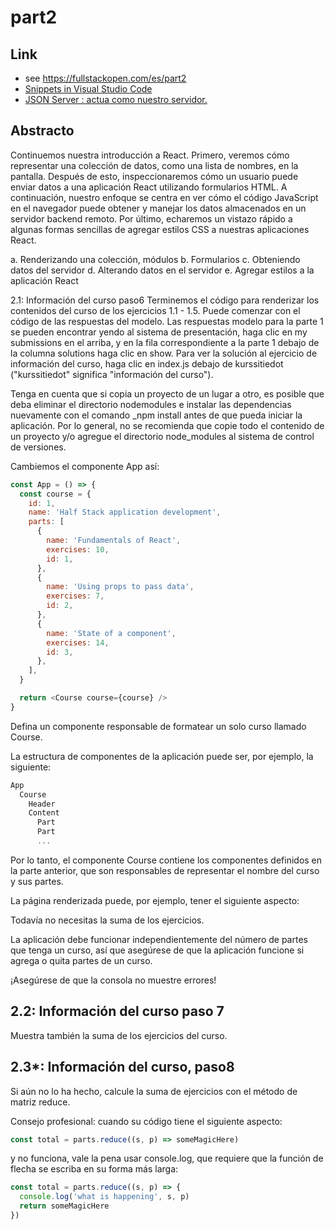 # part2

## Link
- see <https://fullstackopen.com/es/part2>
- [Snippets in Visual Studio Code](https://code.visualstudio.com/docs/editor/userdefinedsnippets#_creating-your-own-snippets)
- [JSON Server : actua como nuestro servidor.](https://github.com/typicode/json-server)

## Abstracto

Continuemos nuestra introducción a React. Primero, veremos cómo representar una colección de datos, como una lista de nombres, en la pantalla. Después de esto, inspeccionaremos cómo un usuario puede enviar datos a una aplicación React utilizando formularios HTML. A continuación, nuestro enfoque se centra en ver cómo el código JavaScript en el navegador puede obtener y manejar los datos almacenados en un servidor backend remoto. Por último, echaremos un vistazo rápido a algunas formas sencillas de agregar estilos CSS a nuestras aplicaciones React.

a. Renderizando una colección, módulos
b. Formularios
c. Obteniendo datos del servidor
d. Alterando datos en el servidor
e. Agregar estilos a la aplicación React

2.1: Información del curso paso6
Terminemos el código para renderizar los contenidos del curso de los ejercicios 1.1 - 1.5. Puede comenzar con el código de las respuestas del modelo. Las respuestas modelo para la parte 1 se pueden encontrar yendo al sistema de presentación, haga clic en my submissions en el arriba, y en la fila correspondiente a la parte 1 debajo de la columna solutions haga clic en show. Para ver la solución al ejercicio de información del curso, haga clic en index.js debajo de kurssitiedot ("kurssitiedot" significa "información del curso").

Tenga en cuenta que si copia un proyecto de un lugar a otro, es posible que deba eliminar el directorio nodemodules e instalar las dependencias nuevamente con el comando _npm install antes de que pueda iniciar la aplicación. Por lo general, no se recomienda que copie todo el contenido de un proyecto y/o agregue el directorio node_modules al sistema de control de versiones.

Cambiemos el componente App así:
```js
const App = () => {
  const course = {
    id: 1,
    name: 'Half Stack application development',
    parts: [
      {
        name: 'Fundamentals of React',
        exercises: 10,
        id: 1,
      },
      {
        name: 'Using props to pass data',
        exercises: 7,
        id: 2,
      },
      {
        name: 'State of a component',
        exercises: 14,
        id: 3,
      },
    ],
  }

  return <Course course={course} />
}
```

Defina un componente responsable de formatear un solo curso llamado Course.

La estructura de componentes de la aplicación puede ser, por ejemplo, la siguiente:

```js
App
  Course
    Header
    Content
      Part
      Part
      ...
```

Por lo tanto, el componente Course contiene los componentes definidos en la parte anterior, que son responsables de representar el nombre del curso y sus partes.

La página renderizada puede, por ejemplo, tener el siguiente aspecto:

Todavía no necesitas la suma de los ejercicios.

La aplicación debe funcionar independientemente del número de partes que tenga un curso, así que asegúrese de que la aplicación funcione si agrega o quita partes de un curso.

¡Asegúrese de que la consola no muestre errores!

## 2.2: Información del curso paso 7
Muestra también la suma de los ejercicios del curso.


## 2.3*: Información del curso, paso8
Si aún no lo ha hecho, calcule la suma de ejercicios con el método de matriz reduce.

Consejo profesional: cuando su código tiene el siguiente aspecto:

```js 
const total = parts.reduce((s, p) => someMagicHere)
```

y no funciona, vale la pena usar console.log, que requiere que la función de flecha se escriba en su forma más larga:

```js
const total = parts.reduce((s, p) => {
  console.log('what is happening', s, p)
  return someMagicHere
})
```
